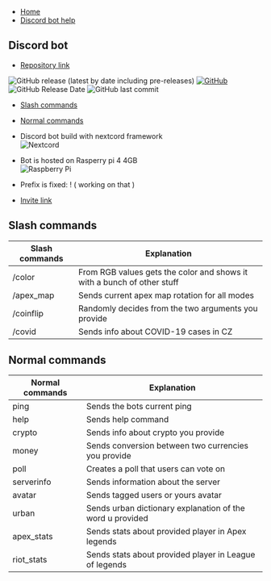 - [Home](/index)
- [Discord bot help](bot_help)

## Discord bot

- [Repository link](https://github.com/Medochikita/Discord-bot)

![GitHub release (latest by date including pre-releases)](https://img.shields.io/github/v/release/Medochikita/Discord-bot?include_prereleases&style=for-the-badge) [![GitHub](https://img.shields.io/github/license/Medochikita/Discord-bot?style=for-the-badge)](https://github.com/Medochikita/Discord-bot/blob/main/LICENSE.md) ![GitHub Release Date](https://img.shields.io/github/release-date/Medochikita/Discord-bot?style=for-the-badge) ![GitHub last commit](https://img.shields.io/github/last-commit/Medochikita/Discord-bot?style=for-the-badge)
<br>

- [Slash commands](#Slash-commands)
- [Normal commands](#Normal-commands)

- Discord bot build with nextcord framework <br>
![Nextcord](https://badgen.net/badge/icon/Nextcord?icon=https://nextcord.dev/icon.svg&label&scale=1.5&style=for-the-badge)

- Bot is hosted on Rasperry pi 4 4GB <br>
![Raspberry Pi](https://img.shields.io/badge/-RaspberryPi-C51A4A?style=for-the-badge&logo=Raspberry-Pi)

- Prefix is fixed: ! ( working on that )

- [Invite link](https://discord.com/api/oauth2/authorize?client_id=842061459155320873&permissions=1643898207444&scope=bot%20applications.commands)

## Slash commands

| Slash commands | Explanation |
| ----------- | ----------- |
| /color | From RGB values gets the color and shows it with a bunch of other stuff |
| /apex_map | Sends current apex map rotation for all modes |
| /coinflip | Randomly decides from the two arguments you provide |
| /covid | Sends info about COVID-19 cases in CZ |

## Normal commands

| Normal commands | Explanation |
| ----------- | ----------- |
| ping | Sends the bots current ping |
| help | Sends help command |
| crypto | Sends info about crypto you provide |
| money | Sends conversion between two currencies you provide |
| poll | Creates a poll that users can vote on |
| serverinfo | Sends information about the server |
| avatar | Sends tagged users or yours avatar |
| urban | Sends urban dictionary explanation of the word u provided |
| apex_stats | Sends stats about provided player in Apex legends |
| riot_stats | Sends stats about provided player in League of legends |
